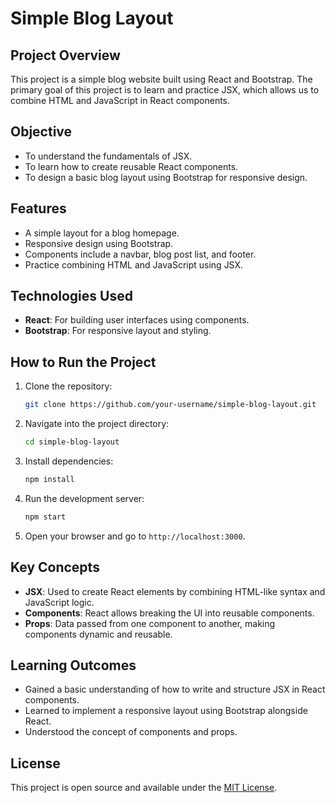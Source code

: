 # Simple Blog Layout

## Project Overview

This project is a simple blog website built using React and Bootstrap. The primary goal of this project is to learn and practice JSX, which allows us to combine HTML and JavaScript in React components.

## Objective

- To understand the fundamentals of JSX.
- To learn how to create reusable React components.
- To design a basic blog layout using Bootstrap for responsive design.

## Features

- A simple layout for a blog homepage.
- Responsive design using Bootstrap.
- Components include a navbar, blog post list, and footer.
- Practice combining HTML and JavaScript using JSX.

## Technologies Used

- **React**: For building user interfaces using components.
- **Bootstrap**: For responsive layout and styling.

## How to Run the Project

1. Clone the repository:
   ```bash
   git clone https://github.com/your-username/simple-blog-layout.git
2. Navigate into the project directory:
    ```bash
    cd simple-blog-layout
3. Install dependencies:
    ```bash
    npm install
4. Run the development server:
    ```bash
    npm start
5. Open your browser and go to `http://localhost:3000`.

## Key Concepts

- **JSX**: Used to create React elements by combining HTML-like syntax and JavaScript logic.
- **Components**: React allows breaking the UI into reusable components.
- **Props**: Data passed from one component to another, making components dynamic and reusable.

## Learning Outcomes

- Gained a basic understanding of how to write and structure JSX in React components.
- Learned to implement a responsive layout using Bootstrap alongside React.
- Understood the concept of components and props.

## License

This project is open source and available under the [MIT License](LICENSE).
